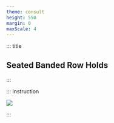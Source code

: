 ```yaml
---
theme: consult
height: 550
margin: 0
maxScale: 4
---
```

<!-- slide template="[[gym-ex]]" -->

::: title
## Seated Banded Row Holds
:::

::: instruction

![](https://thumbs.gfycat.com/TotalEnergeticLeveret-size_restricted.gif)

:::